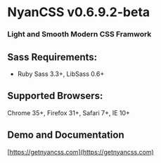 # NyanCSS v0.6.9.2-beta
### Light and Smooth Modern CSS Framwork

## Sass Requirements:
- Ruby Sass 3.3+, LibSass 0.6+

## Supported Browsers:
Chrome 35+, Firefox 31+, Safari 7+, IE 10+

## Demo and Documentation
[https://getnyancss.com](https://getnyancss.com)